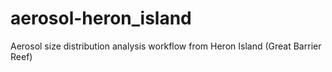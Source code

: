 # aerosol-heron_island
Aerosol size distribution analysis workflow from Heron Island (Great Barrier Reef)